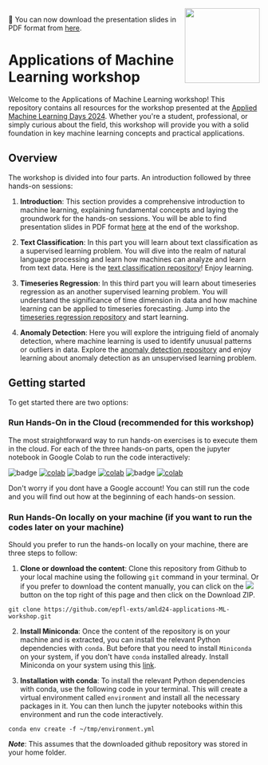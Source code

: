 
<img src="static/logo_red.png" width="150px" align="right">


:bell: You can now download the presentation slides in PDF format from [here](https://github.com/epfl-exts/amld24-applications-ML-workshop/tree/main/static/AMLD2024.pdf).

# Applications of Machine Learning workshop

Welcome to the Applications of Machine Learning workshop! This repository contains all resources for the workshop presented at the [Applied Machine Learning Days 2024](https://2024.appliedmldays.org/). Whether you're a student, professional, or simply curious about the field, this workshop will provide you with a solid foundation in key machine learning concepts and practical applications.


## Overview


The workshop is divided into four parts. An introduction followed by three hands-on sessions:

1. **Introduction**: This section provides a comprehensive introduction to machine learning, explaining fundamental concepts and laying the groundwork for the hands-on sessions. You will be able to find presentation slides in PDF format [here](https://github.com/epfl-exts/amld24-applications-ML-workshop/tree/main/static/AMLD2024.pdf) at the end of the workshop.

2. **Text Classification**: In this part you will learn about text classification as a supervised learning problem. You will dive into the realm of natural language processing and learn how machines can analyze and learn from text data. Here is the [text classification repository](https://github.com/epfl-exts/amld24-applications-ML-workshop/tree/main/text_classification_case_study)! Enjoy learning.

3. **Timeseries Regression**: In this third part you will learn about timeseries regression as an another supervised learning problem. You will understand the significance of time dimension in data and how machine learning can be applied to timeseries forecasting. Jump into the [timeseries regression repository](https://github.com/epfl-exts/amld24-applications-ML-workshop/tree/main/timeseries_regression_case_study) and start learning.

4. **Anomaly Detection**: Here you will explore the intriguing field of anomaly detection, where machine learning is used to identify unusual patterns or outliers in data. Explore the [anomaly detection repository](https://github.com/epfl-exts/amld24-applications-ML-workshop/tree/main/anomaly_detection_case_study) and enjoy learning about anomaly detection as an unsupervised learning problem.



## Getting started

To get started there are two options:

### Run Hands-On in the Cloud (recommended for this workshop)

The most straightforward way to run hands-on exercises is to execute them in the cloud. For each of the three hands-on parts, open the jupyter notebook in Google Colab to run the code interactively:

![badge](https://img.shields.io/badge/Text_Classification-07911e)
[![colab](https://colab.research.google.com/assets/colab-badge.svg)](https://colab.research.google.com/github/epfl-exts/amld24-applications-ML-workshop/blob/main/text_classification_case_study/Text_classification_interactive.ipynb)   ![badge](https://img.shields.io/badge/Timeseries_Regression-07911e)
[![colab](https://colab.research.google.com/assets/colab-badge.svg)](https://colab.research.google.com/github/epfl-exts/amld24-applications-ML-workshop/blob/main/timeseries_regression_case_study/timeseries_regression_interactive.ipynb)   ![badge](https://img.shields.io/badge/Anomaly_Detection-07911e)
[![colab](https://colab.research.google.com/assets/colab-badge.svg)](https://colab.research.google.com/github/epfl-exts/amld24-applications-ML-workshop/blob/main/anomaly_detection_case_study/anomalies_detection_interactive.ipynb) 

Don't worry if you dont have a Google account! You can still run the code and you will find out how at the beginning of each hands-on session.

### Run Hands-On locally on your machine (if you want to run the codes later on your machine)

Should you prefer to run the hands-on locally on your machine, there are three steps to follow:

1. **Clone or download the content**: Clone this repository from Github to your local machine using the following `git` command in your terminal. Or if you prefer to download the content manually, you can click on the ![](https://placehold.co/60x25/green/white?text=<>+Code) button on the top right of this page and then click on the Download ZIP.
```
git clone https://github.com/epfl-exts/amld24-applications-ML-workshop.git
```
2. **Install Miniconda**: Once the content of the repository is on your machine and is extracted, you can install the relevant Python dependencies with `conda`. But before that you need to install `Miniconda` on your system, if you don't have `conda` installed already. Install Miniconda on your system using this [link](https://docs.conda.io/en/latest/miniconda.html).

3. **Installation with conda**: To install the relevant Python dependencies with conda, use the following code in your terminal. This will create a virtual environment called `environment` and install all the necessary packages in it. You can then lunch the jupyter notebooks within this environment and run the code interactively.

```
conda env create -f ~/tmp/environment.yml
```

***Note***: This assumes that the downloaded github repository was stored in your home folder.